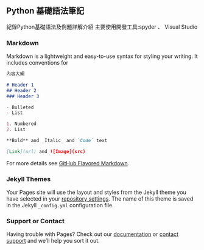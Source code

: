## Python 基礎語法筆記 

紀錄Python基礎語法及例題詳解介紹
主要使用開發工具:spyder 、 Visual Studio

### Markdown

Markdown is a lightweight and easy-to-use syntax for styling your writing. It includes conventions for

```markdown
內容大綱

# Header 1
## Header 2
### Header 3

- Bulleted
- List

1. Numbered
2. List

**Bold** and _Italic_ and `Code` text

[Link](url) and ![Image](src)
```

For more details see [GitHub Flavored Markdown](https://guides.github.com/features/mastering-markdown/).

### Jekyll Themes

Your Pages site will use the layout and styles from the Jekyll theme you have selected in your [repository settings](https://github.com/Wiwi-Creator/Python_test.github.io/settings). The name of this theme is saved in the Jekyll `_config.yml` configuration file.

### Support or Contact

Having trouble with Pages? Check out our [documentation](https://docs.github.com/categories/github-pages-basics/) or [contact support](https://support.github.com/contact) and we’ll help you sort it out.
